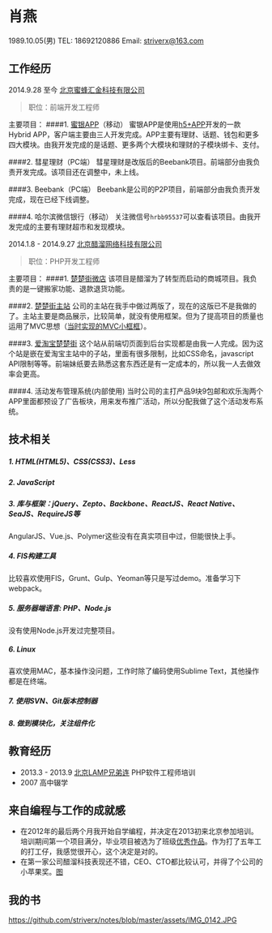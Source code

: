 # 肖燕
1989.10.05(男) TEL: 18692120886 Email: striverx@163.com

## 工作经历

2014.9.28 至今 [北京蜜蜂汇金科技有限公司](http://www.beebank.com/)
> 职位：前端开发工程师

主要项目：
####1. [蜜银APP](http://www.beebank.com/)（移动）
蜜银APP是使用[h5+APP](http://www.html5plus.org/doc/h5p.html)开发的一款 Hybrid APP，客户端主要由三人开发完成。APP主要有理财、话题、钱包和更多四大模块。由我开发完成的是话题、更多两个大模块和理财的子模块绑卡、支付。

####2. 彗星理财（PC端）
彗星理财是改版后的Beebank项目。前端部分由我负责开发完成。该项目还在调整中，未上线。

####3. Beebank（PC端）
Beebank是公司的P2P项目，前端部分由我负责开发完成，现在已经下线调整。

####4. 哈尔滨微信银行（移动）
关注微信号`hrbb95537`可以查看该项目。由我开发完成的主要有理财超市和发现模块。

2014.1.8 - 2014.9.27 [北京醋溜网络科技有限公司](http://culiu.org/index.php/gscp/)
> 职位：PHP开发工程师

主要项目：
####1. [楚楚街微店](http://wx.chuchujie.com/index.php?s=/Shop/index/shopid/2758)
该项目是醋溜为了转型而启动的商城项目。我负责的是一键搬家功能、退款退货功能。

####2. [楚楚街主站](http://www.chuchujie.com/)
公司的主站在我手中做过两版了，现在的这版已不是我做的了。主站主要是商品展示，比较简单，就没有使用框架。但为了提高项目的质量也运用了MVC思想（[当时实现的MVC小框框](https://github.com/striverx/php-mvc-demo)）。

####3. [爱淘宝楚楚街](http://chuchujie.ai.taobao.com/)
这个站从前端切页面到后台实现都是由我一人完成。因为这个站是嵌在爱淘宝主站中的子站，里面有很多限制，比如CSS命名，javascript API限制等等。前端妹纸要去熟悉这套东西还是有一定成本的，所以我一人去做效率会更高。

####4. 活动发布管理系统(内部使用)
当时公司的主打产品9块9包邮和欢乐淘两个APP里面都预设了广告板块，用来发布推广活动，所以分配我做了这个活动发布系统。

## 技术相关
##### 1. HTML(HTML5)、CSS(CSS3)、Less
##### 2. JavaScript
##### 3. 库与框架：jQuery、Zepto、Backbone、ReactJS、React Native、SeaJS、RequireJS等
 AngularJS、Vue.js、Polymer这些没有在真实项目中过，但能很快上手。
##### 4. FIS构建工具
比较喜欢使用FIS，Grunt、Gulp、Yeoman等只是写过demo。准备学习下webpack。
##### 5. 服务器端语言: PHP、Node.js
没有使用Node.js开发过完整项目。
##### 6. Linux
喜欢使用MAC，基本操作没问题，工作时除了编码使用Sublime Text，其他操作都是在终端。
##### 7. 使用SVN、Git版本控制器
##### 8. 做到模块化，关注组件化

## 教育经历
- 2013.3 - 2013.9  [北京LAMP兄弟连](http://www.lampbrother.net/) PHP软件工程师培训
- 2007 高中辍学


## 来自编程与工作的成就感
- 在2012年的最后两个月我开始自学编程，并决定在2013初来北京参加培训。培训期间第一个项目满分，毕业项目被选为了班级[优秀作品](http://www.lampbrother.net/php/html/2013/zuopinliebiao_1011/185.html)。作为打了五年工的打工仔，我感觉很开心，这个决定是对的。
- 在第一家公司醋溜科技表现还不错，CEO、CTO都比较认可，并得了个公司的小苹果奖。[图](https://github.com/striverx/notes/blob/master/assets/IMG_0146.JPG)

## 我的书
https://github.com/striverx/notes/blob/master/assets/IMG_0142.JPG









